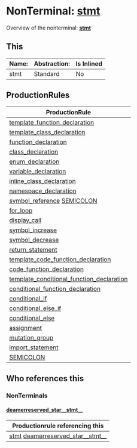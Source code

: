 # NonTerminal: **[stmt](./stmt.md)**

Overview of the nonterminal: **[stmt](./stmt.md)**



## This

| Name:                | Abstraction:    | Is Inlined |
| -------------------- | --------------- | ---------- |
| stmt | Standard | No |



## ProductionRules

| ProductionRule |
| ---- |
| [template_function_declaration](./template_function_declaration.md)  |
| [template_class_declaration](./template_class_declaration.md)  |
| [function_declaration](./function_declaration.md)  |
| [class_declaration](./class_declaration.md)  |
| [enum_declaration](./enum_declaration.md)  |
| [variable_declaration](./variable_declaration.md)  |
| [inline_class_declaration](./inline_class_declaration.md)  |
| [namespace_declaration](./namespace_declaration.md)  |
| [symbol_reference](./symbol_reference.md) [SEMICOLON](./../Lexicon/SEMICOLON.md)  |
| [for_loop](./for_loop.md)  |
| [display_call](./display_call.md)  |
| [symbol_increase](./symbol_increase.md)  |
| [symbol_decrease](./symbol_decrease.md)  |
| [return_statement](./return_statement.md)  |
| [template_code_function_declaration](./template_code_function_declaration.md)  |
| [code_function_declaration](./code_function_declaration.md)  |
| [template_conditional_function_declaration](./template_conditional_function_declaration.md)  |
| [conditional_function_declaration](./conditional_function_declaration.md)  |
| [conditional_if](./conditional_if.md)  |
| [conditional_else_if](./conditional_else_if.md)  |
| [conditional_else](./conditional_else.md)  |
| [assignment](./assignment.md)  |
| [mutation_group](./mutation_group.md)  |
| [import_statement](./import_statement.md)  |
| [SEMICOLON](./../Lexicon/SEMICOLON.md)  |




## Who references this

### NonTerminals


#### [deamerreserved_star__stmt__](./../Grammar/deamerreserved_star__stmt__.md)

| Productionrule referencing this                      |
| ---------------------------------------------------- |
| [stmt](./stmt.md) [deamerreserved_star__stmt__](./deamerreserved_star__stmt__.md)  |



